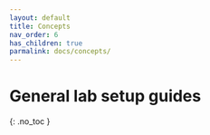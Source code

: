 ```yaml
---
layout: default
title: Concepts
nav_order: 6
has_children: true
parmalink: docs/concepts/
---
```


# General lab setup guides
{: .no_toc }
